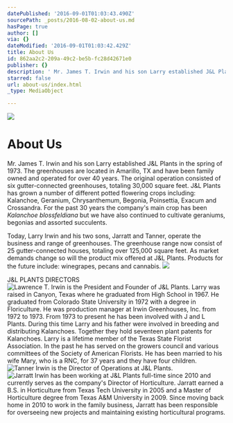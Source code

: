 ```yaml
---
datePublished: '2016-09-01T01:03:43.490Z'
sourcePath: _posts/2016-08-02-about-us.md
hasPage: true
author: []
via: {}
dateModified: '2016-09-01T01:03:42.429Z'
title: About Us
id: 862aa2c2-209a-49c2-be5b-fc28d42671e0
publisher: {}
description: ' Mr. James T. Irwin and his son Larry established J&L Plants in the spring of 1973. The greenhouses are located in Amarillo, TX and have been family owned and operated for over 40 years. The original operation consisted of six gutter-connected greenhouses, totaling 30,000 square feet. J&L Plants has grown a number of different potted flowering crops including: Kalanchoe, Geranium, Chrysanthemum, Begonia, Poinsettia, Exacum and Crossandra. For the past 30 years the company’s main crop has been Kalanchoe blossfeldiana but we have also continued to cultivate geraniums, begonias and assorted succulents.'
starred: false
url: about-us/index.html
_type: MediaObject

---
```

![](https://the-grid-user-content.s3-us-west-2.amazonaws.com/7ab4fd8a-b5d6-4d7e-b6f1-5c8304a78e4f.jpg)

# About Us

Mr. James T. Irwin and his son Larry established J&L Plants in the spring of 1973\. The greenhouses are located in Amarillo, TX and have been family owned and operated for over 40 years. The original operation consisted of six gutter-connected greenhouses, totaling 30,000 square feet. J&L Plants has grown a number of different potted flowering crops including: Kalanchoe, Geranium, Chrysanthemum, Begonia, Poinsettia, Exacum and Crossandra. For the past 30 years the company's main crop has been _Kalanchoe blossfeldiana_ but we have also continued to cultivate geraniums, begonias and assorted succulents.

Today, Larry Irwin and his two sons, Jarratt and Tanner, operate the business and range of greenhouses. The greenhouse range now consist of 25 gutter-connected houses, totaling over 125,000 square feet. As market demands change so will the product mix offered at J&L Plants. Products for the future include: winegrapes, pecans and cannabis.
![](https://the-grid-user-content.s3-us-west-2.amazonaws.com/1122b948-42bb-4bd6-bf70-24aed91af2b7.jpg)

J&L PLANTS DIRECTORS
![Lawrence T. Irwin is the President and Founder of J&L Plants.   Larry was raised in Canyon, Texas where he graduated from High School in 1967. He graduated from Colorado State University in 1972 with a degree in Floriculture. He was production manager at Irwin Greenhouses, Inc. from 1972 to 1973. From 1973 to present he has been involved with  J and L Plants.  During this time Larry and his father were involved in breeding and distributing Kalanchoes. Together they hold seventeen plant patents for Kalanchoes. Larry is a lifetime member of the Texas State Florist Association. In the past he has served on the growers council and various committees of the Society of American Florists. He has been married to his wife Mary, who is a RNC, for 37 years and they have four children.](https://the-grid-user-content.s3-us-west-2.amazonaws.com/8f8d4114-b1a5-48fe-ab06-f0ec5a579a6e.jpg)
![Tanner Irwin is the Director of Operations at J&L Plants.  ](https://the-grid-user-content.s3-us-west-2.amazonaws.com/24ac260c-040b-4dae-b65d-a399b4944196.jpg)
![Jarratt Irwin has been working at J&L Plants full-time since 2010 and currently serves as the company's Director of Horticulture.  Jarratt earned a B.S. in Horticulture from Texas Tech University in 2005 and a Master of Horticulture degree from Texas A&M University in 2009.  Since moving back home in 2010 to work in the family business, Jarratt has been responsible for overseeing new projects and maintaining existing horticultural programs. ](https://s3-us-west-2.amazonaws.com/the-grid-img/p/a93946c2aba1f94f598668e843db521bef1481ac.jpg)
